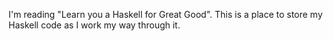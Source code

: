 I'm reading "Learn you a Haskell for Great Good". This is a place to store my Haskell code as I work my way through it.
